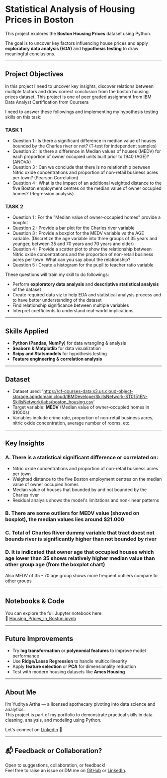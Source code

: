 # Statistical Analysis of Housing Prices in Boston

This project explores the **Boston Housing Prices** dataset using Python. 

The goal is to uncover key factors influencing house prices and apply **exploratory data analysis (EDA)** and **hypothesis testing** to draw meaningful conclusions.

---

## Project Objectives
In this project I need to uncover key insights, discover relations between multiple factors and draw correct conclusion from the boston housing prices dataset.
This project is one of peer graded assignment from IBM Data Analyst Certification from Coursera


I need to answer these followings and implementing my hypothesis testing skills on this task:

### TASK 1
- Question 1 : Is there a significant difference in median value of houses bounded by the Charles river or not? (T-test for independent samples)
- Question 2 : Is there a difference in Median values of houses (MEDV) for each proportion of owner occupied units built prior to 1940 (AGE)? (ANOVA)
- Question 3 : Can we conclude that there is no relationship between Nitric oxide concentrations and proportion of non-retail business acres per town? (Pearson Correlation)
- Question 4 : What is the impact of an additional weighted distance  to the five Boston employment centres on the median value of owner occupied homes? (Regression analysis)

### TASK 2
- Question 1 : For the "Median value of owner-occupied homes" provide a boxplot
- Question 2 : Provide a  bar plot for the Charles river variable
- Question 3 : Provide a boxplot for the MEDV variable vs the AGE variable. (Discretize the age variable into three groups of 35 years and younger, between 35 and 70 years and 70 years and older)
- Question 4 : Provide a scatter plot to show the relationship between Nitric oxide concentrations and the proportion of non-retail business acres per town. What can you say about the relationship?
- Question 5 : Create a histogram for the pupil to teacher ratio variable

These questions will train my skill to do followings:
- Perform **exploratory data analysis** and **descriptive statistical analysis** of the dataset
- Create required data viz to help EDA and statistical analysis process and to have better understanding of the dataset
- Find relationship significance between multiple variables
- Interpret coefficients to understand real-world implications

---

## Skills Applied

- **Python (Pandas, NumPy)** for data wrangling & analysis  
- **Seaborn & Matplotlib** for data visualization  
- **Scipy and Statsmodels** for hypothesis testing
- **Feature engineering & correlation analysis**  

---

## Dataset

- Dataset used: 'https://cf-courses-data.s3.us.cloud-object-storage.appdomain.cloud/IBMDeveloperSkillsNetwork-ST0151EN-SkillsNetwork/labs/boston_housing.csv'
- Target variable: **MEDV** (Median value of owner-occupied homes in $1000s)
- Variables include crime rate, proportion of non-retail business acres, nitric oxide concentration, average number of rooms, etc.

---

## Key Insights

### A. There is a statistical significant difference or correlated on:
- Nitric oxide concentrations and proportion of non-retail business acres per town 
- Weighted distance to the five Boston employment centres on the median value of owner occupied homes 
- Median value of houses that bounded by and not bounded by the Charles river 
- Residual analysis shows the model's limitations and non-linear patterns

### B. There are some outliers for MEDV value (showed on boxplot), the median values lies around $21.000

### C. Total of Charles River dummy variable that tract doest not bounds river is significantly higher than not bounded by river

### D. It is indicated that owner age that occupied houses which age lower than 35 shows relatively higher median value than other group age (from the boxplot chart)
Also MEDV of 35 - 70 age group shows more frequent outliers compare to other groups

---

## Notebooks & Code

You can explore the full Jupyter notebook here:  
🔗 [Housing_Prices_in_Boston.ipynb](https://github.com/yudityaartha/Statistical-Analysis-of-Housing-Prices-in-Boston/blob/main/Housing_Prices_in_Boston.ipynb)

---

## Future Improvements

- Try **log transformation** or **polynomial features** to improve model performance
- Use **Ridge/Lasso Regression** to handle multicollinearity
- Apply **feature selection** or **PCA** for dimensionality reduction
- Test with modern housing datasets like **Ames Housing**

---

## About Me

I’m Yuditya Artha — a licensed apothecary pivoting into data science and analytics.  
This project is part of my portfolio to demonstrate practical skills in data cleaning, analysis, and modeling using Python.

Let's connect on [LinkedIn](https://www.linkedin.com/in/yuditya-artha/) 👋

---

## 📬 Feedback or Collaboration?

Open to suggestions, collaboration, or feedback!  
Feel free to raise an issue or DM me on [GitHub](https://github.com/yudityaartha) or [LinkedIn](https://www.linkedin.com/in/yuditya-artha/).

